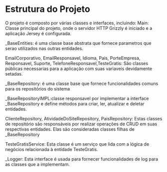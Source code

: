 # Estrutura do Projeto
O projeto é composto por várias classes e interfaces, incluindo:
Main: Classe principal do projeto, onde o servidor HTTP Grizzly é iniciado e a aplicação Jersey é configurada.


_BaseEntities: é uma classe base abstrata que fornece parametros que serao utilizados nas outras entidades.

EmailCorporativo, EmailResponsavel, Idioma, Pais, PorteEmpresa, Responsavel, Suporte, TelefoneResponsavel,TesteGratis: São classes públicas necessarias para a aplicação com suas variaveis devidamente setadas.

_BaseRepository: é uma classe base que fornece funcionalidades comuns para os repositórios do sistema

_BaseRepositoryIMPL:classe responsavel por implementar a interface _BaseRepository e define métodos para criar, ler, atualizar e deletar entidades.

ClienteRepository, AtividadeDoSiteRepository, PaisRepository: Estas classes de repositório são responsáveis por realizar operações de CRUD em suas respectivas entidades. Elas são consideradas classes filhas de _BaseRepository

TesteGratisService: Esta classe é um serviço que lida com a lógica de negócios relacionada à entidade TesteGratis.

_Logger: Esta interface é usada para fornecer funcionalidades de log para as classes que a implementam.



